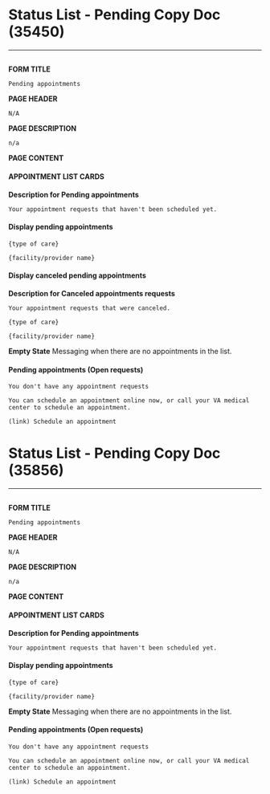 # Status List - Pending Copy Doc (35450) 

---

## 

**FORM TITLE**
```
Pending appointments
```
**PAGE HEADER**
```
N/A
```
**PAGE DESCRIPTION**
```
n/a
```

**PAGE CONTENT**

#### APPOINTMENT LIST CARDS 


**Description for Pending appointments**
```
Your appointment requests that haven't been scheduled yet. 
```
#### Display pending appointments 
```
{type of care}

{facility/provider name}
```

#### Display canceled pending appointments 
**Description for Canceled appointments requests**
```
Your appointment requests that were canceled. 
```


```
{type of care}

{facility/provider name}
```

**Empty State**
Messaging when there are no appointments in the list.

#### Pending appointments (Open requests)
```
You don't have any appointment requests

You can schedule an appointment online now, or call your VA medical center to schedule an appointment.

(link) Schedule an appointment

```

# Status List - Pending Copy Doc (35856) 

---

## 

**FORM TITLE**
```
Pending appointments
```
**PAGE HEADER**
```
N/A
```
**PAGE DESCRIPTION**
```
n/a
```

**PAGE CONTENT**

#### APPOINTMENT LIST CARDS 


**Description for Pending appointments**
```
Your appointment requests that haven't been scheduled yet. 
```
#### Display pending appointments 
```
{type of care}

{facility/provider name}
```

**Empty State**
Messaging when there are no appointments in the list.

#### Pending appointments (Open requests)
```
You don't have any appointment requests

You can schedule an appointment online now, or call your VA medical center to schedule an appointment.

(link) Schedule an appointment

